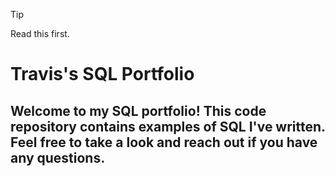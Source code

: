 > [!TIP]
> Read this first.


# Travis's SQL Portfolio

## Welcome to my SQL portfolio! This code repository contains examples of SQL I've written. Feel free to take a look and reach out if you have any questions.
